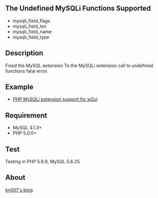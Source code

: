 ## The Undefined MySQLi Functions Supported

- mysqli_field_flags
- mysqli_field_len
- mysqli_field_name
- mysqli_field_type

## Description

Fixed the MySQL extension To the MySQLi extension call to undefined functions fatal error.

## Example

- [PHP MySQLi extension support for w2ui](https://github.com/kn007/w2ui-w2db-mysqli.php) 

## Requirement

- MySQL 4.1.3+
- PHP 5.0.0+

## Test

Testing in PHP 5.6.9, MySQL 5.6.25.

## About

[kn007's blog](https://kn007.net) 
